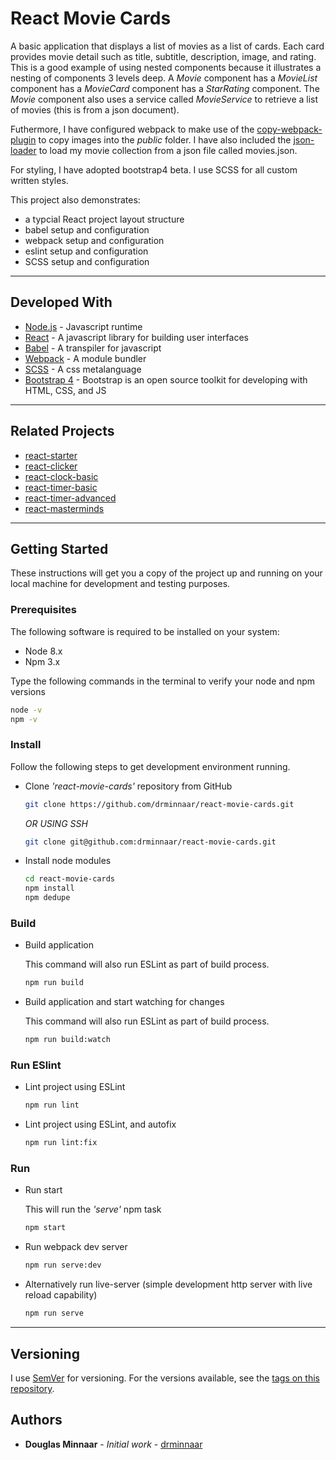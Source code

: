 # React Movie Cards

A basic application that displays a list of movies as a list of cards. Each card provides movie detail such as title, subtitle, description, image, and rating. This is a good example of using nested components because it illustrates a nesting of components 3 levels deep. A _Movie_ component has a _MovieList_ component has a _MovieCard_ component has a _StarRating_ component. The _Movie_ component also uses a service called _MovieService_ to retrieve a list of movies (this is from a json document).

Futhermore, I have configured webpack to make use of the [copy-webpack-plugin](https://www.npmjs.com/package/copy-webpack-plugin) to copy images into the _public_ folder. I have also included the [json-loader](https://www.npmjs.com/package/json-loader) to load my movie collection from a json file called movies.json.

For styling, I have adopted bootstrap4 beta. I use SCSS for all custom written styles.

This project also demonstrates:

* a typcial React project layout structure
* babel setup and configuration
* webpack setup and configuration
* eslint setup and configuration
* SCSS setup and configuration

---

## Developed With

* [Node.js](https://nodejs.org/en/) - Javascript runtime
* [React](https://reactjs.org/) - A javascript library for building user interfaces
* [Babel](https://babeljs.io/) - A transpiler for javascript
* [Webpack](https://webpack.js.org/) - A module bundler
* [SCSS](http://sass-lang.com/) - A css metalanguage
* [Bootstrap 4](https://getbootstrap.com/) - Bootstrap is an open source toolkit for developing with HTML, CSS, and JS

---

## Related Projects

* [react-starter]
* [react-clicker]
* [react-clock-basic]
* [react-timer-basic]
* [react-timer-advanced]
* [react-masterminds]

---

## Getting Started

These instructions will get you a copy of the project up and running on your local machine for development and testing purposes.

### Prerequisites

The following software is required to be installed on your system:

* Node 8.x
* Npm 3.x

Type the following commands in the terminal to verify your node and npm versions

```bash
node -v
npm -v
```

### Install

Follow the following steps to get development environment running.

* Clone _'react-movie-cards'_ repository from GitHub

  ```bash
  git clone https://github.com/drminnaar/react-movie-cards.git
  ```

   _OR USING SSH_

  ```bash
  git clone git@github.com:drminnaar/react-movie-cards.git
  ```

* Install node modules

   ```bash
   cd react-movie-cards
   npm install
   npm dedupe
   ```

### Build

* Build application

  This command will also run ESLint as part of build process.

  ```bash
  npm run build
  ```

* Build application and start watching for changes

  This command will also run ESLint as part of build process.

  ```bash
  npm run build:watch
  ```

### Run ESlint

* Lint project using ESLint

  ```bash
  npm run lint
  ```

* Lint project using ESLint, and autofix

  ```bash
  npm run lint:fix
  ```

### Run

* Run start

  This will run the _'serve'_ npm task

  ```bash
  npm start
  ```

* Run webpack dev server

  ```bash
  npm run serve:dev
  ```

* Alternatively run live-server (simple development http server with live reload capability)

  ```bash
  npm run serve
  ```

---

## Versioning

I use [SemVer](http://semver.org/) for versioning. For the versions available, see the [tags on this repository](https://github.com/drminnaar/react-movie-cards/tags).

## Authors

* **Douglas Minnaar** - *Initial work* - [drminnaar](https://github.com/drminnaar)

[react-starter]: https://github.com/drminnaar/react-starter
[react-clicker]: https://github.com/drminnaar/react-clicker
[react-clock-basic]: https://github.com/drminnaar/react-clock-basic
[react-timer-basic]: https://github.com/drminnaar/react-timer-basic
[react-timer-advanced]: https://github.com/drminnaar/react-timer-advanced
[react-masterminds]: https://github.com/drminnaar/react-masterminds